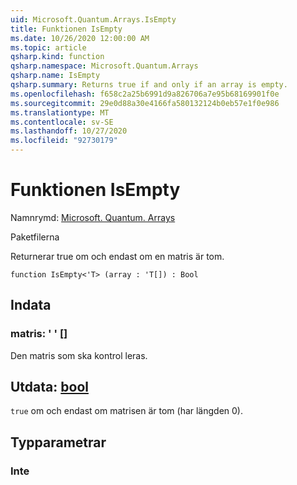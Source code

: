 ```yaml
---
uid: Microsoft.Quantum.Arrays.IsEmpty
title: Funktionen IsEmpty
ms.date: 10/26/2020 12:00:00 AM
ms.topic: article
qsharp.kind: function
qsharp.namespace: Microsoft.Quantum.Arrays
qsharp.name: IsEmpty
qsharp.summary: Returns true if and only if an array is empty.
ms.openlocfilehash: f658c2a25b6991d9a826706a7e95b68169901f0e
ms.sourcegitcommit: 29e0d88a30e4166fa580132124b0eb57e1f0e986
ms.translationtype: MT
ms.contentlocale: sv-SE
ms.lasthandoff: 10/27/2020
ms.locfileid: "92730179"
---
```

# <a name="isempty-function"></a>Funktionen IsEmpty

Namnrymd: [Microsoft. Quantum. Arrays](xref:Microsoft.Quantum.Arrays)

Paketfilerna [](https://nuget.org/packages/)


Returnerar true om och endast om en matris är tom.

```qsharp
function IsEmpty<'T> (array : 'T[]) : Bool
```


## <a name="input"></a>Indata

### <a name="array--t"></a>matris: ' ' []

Den matris som ska kontrol leras.



## <a name="output--bool"></a>Utdata: [bool](xref:microsoft.quantum.lang-ref.bool)

`true` om och endast om matrisen är tom (har längden 0).

## <a name="type-parameters"></a>Typparametrar

### <a name="t"></a>Inte

